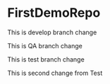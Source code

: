 # FirstDemoRepo

This is develop branch change

This is QA branch change

This is test branch change

This is second change from Test
